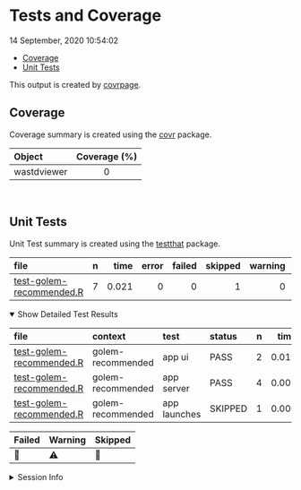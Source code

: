 Tests and Coverage
================
14 September, 2020 10:54:02

  - [Coverage](#coverage)
  - [Unit Tests](#unit-tests)

This output is created by
[covrpage](https://github.com/yonicd/covrpage).

## Coverage

Coverage summary is created using the
[covr](https://github.com/r-lib/covr) package.

| Object      | Coverage (%) |
| :---------- | :----------: |
| wastdviewer |      0       |

<br>

## Unit Tests

Unit Test summary is created using the
[testthat](https://github.com/r-lib/testthat) package.

| file                                                          | n |  time | error | failed | skipped | warning | icon |
| :------------------------------------------------------------ | -: | ----: | ----: | -----: | ------: | ------: | :--- |
| [test-golem-recommended.R](testthat/test-golem-recommended.R) | 7 | 0.021 |     0 |      0 |       1 |       0 | 🔶    |

<details open>

<summary> Show Detailed Test Results </summary>

| file                                                              | context           | test         | status  | n |  time | icon |
| :---------------------------------------------------------------- | :---------------- | :----------- | :------ | -: | ----: | :--- |
| [test-golem-recommended.R](testthat/test-golem-recommended.R#L3)  | golem-recommended | app ui       | PASS    | 2 | 0.019 |      |
| [test-golem-recommended.R](testthat/test-golem-recommended.R#L13) | golem-recommended | app server   | PASS    | 4 | 0.002 |      |
| [test-golem-recommended.R](testthat/test-golem-recommended.R#L25) | golem-recommended | app launches | SKIPPED | 1 | 0.000 | 🔶    |

| Failed | Warning | Skipped |
| :----- | :------ | :------ |
| 🛑      | ⚠️      | 🔶       |

</details>

<details>

<summary> Session Info </summary>

| Field    | Value                         |
| :------- | :---------------------------- |
| Version  | R version 4.0.0 (2020-04-24)  |
| Platform | x86\_64-pc-linux-gnu (64-bit) |
| Running  | Ubuntu 20.04.1 LTS            |
| Language | en\_AU                        |
| Timezone | Australia/Perth               |

| Package  | Version |
| :------- | :------ |
| testthat | 2.3.2   |
| covr     | 3.5.0   |
| covrpage | 0.0.71  |

</details>

<!--- Final Status : skipped/warning --->
